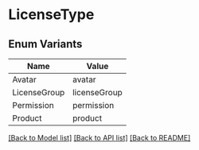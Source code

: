 # LicenseType

## Enum Variants

| Name | Value |
|---- | -----|
| Avatar | avatar |
| LicenseGroup | licenseGroup |
| Permission | permission |
| Product | product |


[[Back to Model list]](../README.md#documentation-for-models) [[Back to API list]](../README.md#documentation-for-api-endpoints) [[Back to README]](../README.md)


